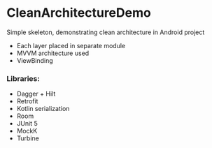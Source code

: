 # CleanArchitectureDemo

Simple skeleton, demonstrating clean architecture in Android project

- Each layer placed in separate module
- MVVM architecture used
- ViewBinding

### Libraries:

- Dagger + Hilt
- Retrofit
- Kotlin serialization
- Room
- JUnit 5
- MockK
- Turbine
